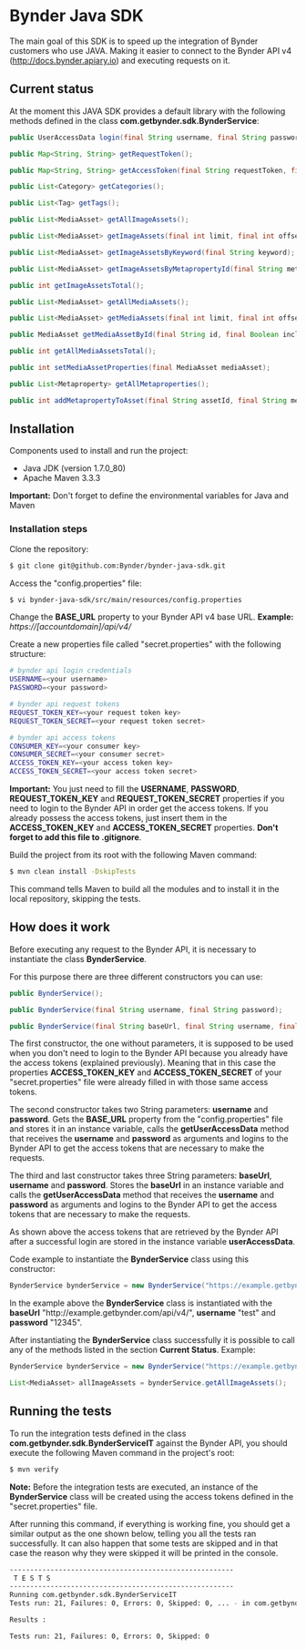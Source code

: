 # Bynder Java SDK

The main goal of this SDK is to speed up the integration of Bynder customers who use JAVA. Making it easier to connect to the Bynder API v4 (http://docs.bynder.apiary.io) and executing requests on it.

## Current status

At the moment this JAVA SDK provides a default library with the following methods defined in the class <b>com.getbynder.sdk.BynderService</b>:

```java
public UserAccessData login(final String username, final String password);

public Map<String, String> getRequestToken();

public Map<String, String> getAccessToken(final String requestToken, final String requestTokenSecret);

public List<Category> getCategories();

public List<Tag> getTags();

public List<MediaAsset> getAllImageAssets();

public List<MediaAsset> getImageAssets(final int limit, final int offset);

public List<MediaAsset> getImageAssetsByKeyword(final String keyword);

public List<MediaAsset> getImageAssetsByMetapropertyId(final String metapropertyId);

public int getImageAssetsTotal();

public List<MediaAsset> getAllMediaAssets();

public List<MediaAsset> getMediaAssets(final int limit, final int offset);

public MediaAsset getMediaAssetById(final String id, final Boolean includeVersions);

public int getAllMediaAssetsTotal();

public int setMediaAssetProperties(final MediaAsset mediaAsset);

public List<Metaproperty> getAllMetaproperties();

public int addMetapropertyToAsset(final String assetId, final String metapropertyId, final String... optionsIds);
```

## Installation

Components used to install and run the project:
* Java JDK (version 1.7.0_80)
* Apache Maven 3.3.3

<b>Important:</b> Don't forget to define the environmental variables for Java and Maven

### Installation steps
Clone the repository:
```bash
$ git clone git@github.com:Bynder/bynder-java-sdk.git
```
Access the "config.properties" file:
```bash
$ vi bynder-java-sdk/src/main/resources/config.properties
```

Change the <b>BASE_URL</b> property to your Bynder API v4 base URL.
<b>Example:</b> <i>https://&#91;accountdomain&#93;/api/v4/</i>

Create a new properties file called "secret.properties" with the following structure:
```bash
# bynder api login credentials
USERNAME=<your username>
PASSWORD=<your password>

# bynder api request tokens
REQUEST_TOKEN_KEY=<your request token key>
REQUEST_TOKEN_SECRET=<your request token secret>

# bynder api access tokens
CONSUMER_KEY=<your consumer key>
CONSUMER_SECRET=<your consumer secret>
ACCESS_TOKEN_KEY=<your access token key>
ACCESS_TOKEN_SECRET=<your access token secret>
```
<b>Important:</b> You just need to fill the <b>USERNAME</b>, <b>PASSWORD</b>, <b>REQUEST_TOKEN_KEY</b> and <b>REQUEST_TOKEN_SECRET</b> properties if you need to login to the Bynder API in order get the access tokens. If you already possess the access tokens, just insert them in the <b>ACCESS_TOKEN_KEY</b> and <b>ACCESS_TOKEN_SECRET</b> properties. <b>Don't forget to add this file to .gitignore</b>.

Build the project from its root with the following Maven command:
```bash
$ mvn clean install -DskipTests
```
This command tells Maven to build all the modules and to install it in the local repository, skipping the tests.

## How does it work
Before executing any request to the Bynder API, it is necessary to instantiate the class <b>BynderService</b>.

For this purpose there are three different constructors you can use:
```java
public BynderService();

public BynderService(final String username, final String password);

public BynderService(final String baseUrl, final String username, final String password);
```
The first constructor, the one without parameters, it is supposed to be used when you don't need to login to the Bynder API because you already have the access tokens (explained previously). Meaning that in this case the properties <b>ACCESS_TOKEN_KEY</b> and <b>ACCESS_TOKEN_SECRET</b> of your "secret.properties" file were already filled in with those same access tokens.

The second constructor takes two String parameters: <b>username</b> and <b>password</b>. Gets the <b>BASE_URL</b> property from the "config.properties" file and stores it in an instance variable, calls the <b>getUserAccessData</b> method that receives the <b>username</b> and <b>password</b> as arguments and logins to the Bynder API to get the access tokens that are necessary to make the requests.

The third and last constructor takes three String parameters: <b>baseUrl</b>, <b>username</b> and <b>password</b>. Stores the <b>baseUrl</b> in an instance variable and calls the <b>getUserAccessData</b> method that receives the <b>username</b> and <b>password</b> as arguments and logins to the Bynder API to get the access tokens that are necessary to make the requests.

As shown above the access tokens that are retrieved by the Bynder API after a successful login are stored in the instance variable <b>userAccessData</b>.

Code example to instantiate the <b>BynderService</b> class using this constructor:
```java
BynderService bynderService = new BynderService("https://example.getbynder.com/api/v4/", "test", "12345");
```
In the example above the <b>BynderService</b> class is instantiated with the <b>baseUrl</b> "ht&#8203;tp://example.getbynder.com/api/v4/", <b>username</b> "test" and <b>password</b> "12345".

After instantiating the <b>BynderService</b> class successfully it is possible to call any of the methods listed in the section <b>Current Status</b>. Example:

```java
BynderService bynderService = new BynderService("https://example.getbynder.com/api/v4/", "test", "12345");

List<MediaAsset> allImageAssets = bynderService.getAllImageAssets();
```

## Running the tests
To run the integration tests defined in the class <b>com.getbynder.sdk.BynderServiceIT</b> against the Bynder API, you should execute the following Maven command in the project's root:
```bash
$ mvn verify
```
<b>Note:</b> Before the integration tests are executed, an instance of the <b>BynderService</b> class will be created using the access tokens defined in the "secret.properties" file.

After running this command, if everything is working fine, you should get a similar output as the one shown below, telling you all the tests ran successfully. It can also happen that some tests are skipped and in that case the reason why they were skipped it will be printed in the console.
```bash
-------------------------------------------------------
 T E S T S
-------------------------------------------------------
Running com.getbynder.sdk.BynderServiceIT
Tests run: 21, Failures: 0, Errors: 0, Skipped: 0, ... - in com.getbynder.sdk.BynderServiceIT

Results :

Tests run: 21, Failures: 0, Errors: 0, Skipped: 0

```
